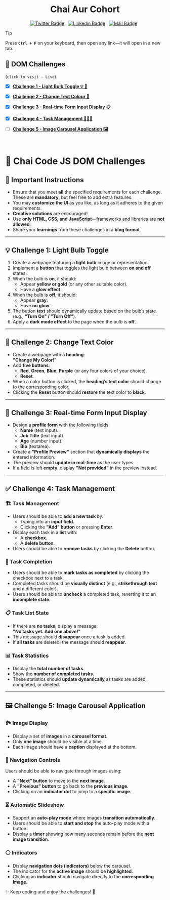 <h1 align="center">Chai Aur Cohort</h1>

<!-- Social Media Links -->
<div align= center>

[![Twitter Badge](https://img.shields.io/badge/-@csakoushik-1ca0f1?style=social&labelColor=red&logo=x&logoColor=black&link=https://twitter.com/csakoushik)](https://twitter.com/csakoushik)&nbsp;&nbsp;
[![Linkedin Badge](https://img.shields.io/badge/@koushik-chowdhury-0e76a8)](https://www.linkedin.com/in/koushik-chowdhury/)&nbsp;&nbsp;
[![Mail Badge](https://img.shields.io/badge/-csakoushik@gmail.com-c0392b?style=flat&labelColor=c0392b&logo=gmail&logoColor=pink)](mailto:csakoushik@gmail.com)&nbsp;&nbsp;

</div>





> [!TIP]
> Press **`Ctrl + F`** on your keyboard, then open any link—it will open in a new tab.

## 🎯 DOM Challenges

(`click to visit - Live`)

- [x] [**Challenge 1 - Light Bulb Toggle 💡 🌚**](https://koushik-chowdhury.github.io/Cohort/DOM%20Challenges/DOM%20Challenge%201/challenge-1/)

- [x] [**Challenge 2 - Change Text Colour 🦎**](https://koushik-chowdhury.github.io/Cohort/DOM%20Challenges/DOM%20Challenge%201/challenge-2/)

- [x] [**Challenge 3 - Real-time Form Input Display 📋**](https://koushik-chowdhury.github.io/Cohort/DOM%20Challenges/DOM%20Challenge%201/challenge-3/)

- [x] [**Challenge 4 - Task Management 🧏🏻‍♂️**](https://koushik-chowdhury.github.io/Cohort/DOM%20Challenges/DOM%20Challenge%201/challenge-4/)

- [ ] [**Challenge 5 - Image Carousel Application 🖼️**](https://koushik-chowdhury.github.io/Cohort/DOM%20Challenges/DOM%20Challenge%201/challenge-5/)

<br>

# 🚀 Chai Code JS DOM Challenges

## 📌 Important Instructions  
- Ensure that you meet **all** the specified requirements for each challenge. These are **mandatory**, but feel free to add extra features.  
- You may **customize the UI** as you like, as long as it adheres to the given requirements.  
- **Creative solutions** are encouraged!  
- Use **only HTML, CSS, and JavaScript**—frameworks and libraries are **not allowed**.  
- Share your **learnings** from these challenges in a **blog format**.  

---

## 💡 Challenge 1: Light Bulb Toggle  

1. Create a webpage featuring a **light bulb** image or representation.  
2. Implement a **button** that toggles the light bulb between **on and off** states.  
3. When the bulb is **on**, it should:  
   - Appear **yellow or gold** (or any other suitable color).  
   - Have a **glow effect**.  
4. When the bulb is **off**, it should:  
   - Appear **gray**.  
   - Have **no glow**.  
5. The button **text** should dynamically update based on the bulb’s state (e.g., **"Turn On" / "Turn Off"**).  
6. Apply a **dark mode effect** to the page when the bulb is **off**.  

---

## 🎨 Challenge 2: Change Text Color  

- Create a webpage with a **heading**:  
  **"Change My Color!"**  
- Add **five buttons**:  
  - **Red**, **Green**, **Blue**, **Purple** (or any four colors of your choice).  
  - **Reset**.  
- When a color button is clicked, the **heading’s text color** should change to the corresponding color.  
- Clicking the **Reset** button should **restore** the text color to **black**.  

---

## 📝 Challenge 3: Real-time Form Input Display  

- Design a **profile form** with the following fields:  
  - **Name** (text input).  
  - **Job Title** (text input).  
  - **Age** (number input).  
  - **Bio** (textarea).  
- Create a **"Profile Preview"** section that **dynamically displays** the entered information.  
- The preview should **update in real-time** as the user types.  
- If a field is left **empty**, display **"Not provided"** in the preview instead.  

---

## ✅ Challenge 4: Task Management  

### 🏗 Task Management  
- Users should be able to **add a new task** by:  
  - Typing into an **input field**.  
  - Clicking the **"Add" button** or pressing **Enter**.  
- Display each task in a **list** with:  
  - A **checkbox**.  
  - A **delete button**.  
- Users should be able to **remove tasks** by clicking the **Delete** button.  

### 📌 Task Completion  
- Users should be able to **mark tasks as completed** by clicking the checkbox next to a task.  
- Completed tasks should be **visually distinct** (e.g., **strikethrough text** and a different color).  
- Users should be able to **uncheck** a completed task, reverting it to an **incomplete state**.  

### 📋 Task List State  
- If there are **no tasks**, display a message:  
  **"No tasks yet. Add one above!"**  
- This message should **disappear** once a task is added.  
- If **all tasks** are deleted, the message should **reappear**.  

### 📊 Task Statistics  
- Display the **total number of tasks**.  
- Show the **number of completed tasks**.  
- These statistics should **update dynamically** as tasks are added, completed, or deleted.  

---

## 🖼️ Challenge 5: Image Carousel Application  

### 🏞 Image Display  
- Display a set of **images** in a **carousel format**.  
- Only **one image** should be visible at a time.  
- Each image should have a **caption** displayed at the bottom.  

### 🔄 Navigation Controls  
Users should be able to navigate through images using:  
- A **"Next" button** to move to the **next image**.  
- A **"Previous" button** to go back to the **previous image**.  
- Clicking on an **indicator dot** to jump to a **specific image**.  

### ⏳ Automatic Slideshow  
- Support an **auto-play mode** where images **transition automatically**.  
- Users should be able to **start and stop** the auto-play mode with a button.  
- Display a **timer** showing how many seconds remain before the **next image transition**.  

### ⚪ Indicators  
- Display **navigation dots (indicators)** below the carousel.  
- The indicator for the **active image** should be **highlighted**.  
- Clicking an **indicator** should navigate directly to the **corresponding image**.  

✨ Keep coding and enjoy the challenges! 🚀